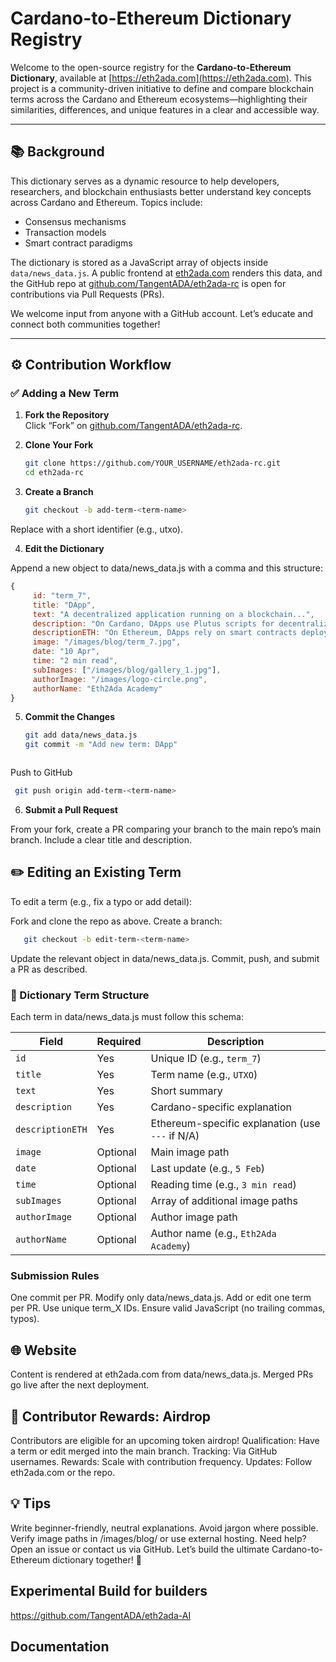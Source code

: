 # Cardano-to-Ethereum Dictionary Registry

Welcome to the open-source registry for the **Cardano-to-Ethereum Dictionary**, available at [https://eth2ada.com](https://eth2ada.com). This project is a community-driven initiative to define and compare blockchain terms across the Cardano and Ethereum ecosystems—highlighting their similarities, differences, and unique features in a clear and accessible way.

---

## 📚 Background

This dictionary serves as a dynamic resource to help developers, researchers, and blockchain enthusiasts better understand key concepts across Cardano and Ethereum. Topics include:

- Consensus mechanisms  
- Transaction models  
- Smart contract paradigms  

The dictionary is stored as a JavaScript array of objects inside `data/news_data.js`. A public frontend at [eth2ada.com](https://eth2ada.com) renders this data, and the GitHub repo at [github.com/TangentADA/eth2ada-rc](https://github.com/TangentADA/eth2ada-rc) is open for contributions via Pull Requests (PRs).

We welcome input from anyone with a GitHub account. Let’s educate and connect both communities together!

---

## ⚙️ Contribution Workflow

### ✅ Adding a New Term

1. **Fork the Repository**  
   Click “Fork” on [github.com/TangentADA/eth2ada-rc](https://github.com/TangentADA/eth2ada-rc).

2. **Clone Your Fork**  
   ```bash
   git clone https://github.com/YOUR_USERNAME/eth2ada-rc.git
   cd eth2ada-rc
   
3. **Create a Branch**
   ```bash
   git checkout -b add-term-<term-name>       

Replace <term-name> with a short identifier (e.g., utxo).

4. **Edit the Dictionary**
   
Append a new object to data/news_data.js with a comma and this structure:  

   ```javascript
   {
        id: "term_7",
        title: "DApp",
        text: "A decentralized application running on a blockchain...",
        description: "On Cardano, DApps use Plutus scripts for decentralized logic, validated by the network.",
        descriptionETH: "On Ethereum, DApps rely on smart contracts deployed on the blockchain.",
        image: "/images/blog/term_7.jpg",
        date: "10 Apr",
        time: "2 min read",
        subImages: ["/images/blog/gallery_1.jpg"],
        authorImage: "/images/logo-circle.png",
        authorName: "Eth2Ada Academy"
   }
```

5. **Commit the Changes**

   ```bash
   git add data/news_data.js
   git commit -m "Add new term: DApp"
```
```


Push to GitHub  

  ```bash
   git push origin add-term-<term-name>
```

6. **Submit a Pull Request**

From your fork, create a PR comparing your branch to the main repo’s main branch. Include a clear title and description.


## ✏️ Editing an Existing Term
To edit a term (e.g., fix a typo or add detail):

Fork and clone the repo as above.
Create a branch:

```bash
   git checkout -b edit-term-<term-name>
```

Update the relevant object in data/news_data.js.
Commit, push, and submit a PR as described.

### 🧠 Dictionary Term Structure

Each term in data/news_data.js must follow this schema:

| Field         | Required | Description                                           |
|---------------|----------|-------------------------------------------------------|
| `id`          | Yes      | Unique ID (e.g., `term_7`)                            |
| `title`       | Yes      | Term name (e.g., `UTXO`)                              |
| `text`        | Yes      | Short summary                                         |
| `description` | Yes      | Cardano-specific explanation                          |
| `descriptionETH` | Yes   | Ethereum-specific explanation (use `---` if N/A)      |
| `image`       | Optional | Main image path                                       |
| `date`        | Optional | Last update (e.g., `5 Feb`)                           |
| `time`        | Optional | Reading time (e.g., `3 min read`)                     |
| `subImages`   | Optional | Array of additional image paths                       |
| `authorImage` | Optional | Author image path                                     |
| `authorName`  | Optional | Author name (e.g., `Eth2Ada Academy`)                 |


### Submission Rules
One commit per PR.
Modify only data/news_data.js.
Add or edit one term per PR.
Use unique term_X IDs.
Ensure valid JavaScript (no trailing commas, typos).

## 🌐 Website
Content is rendered at eth2ada.com from data/news_data.js. Merged PRs go live after the next deployment.

## 🎁 Contributor Rewards: Airdrop
Contributors are eligible for an upcoming token airdrop!
Qualification: Have a term or edit merged into the main branch.
Tracking: Via GitHub usernames.
Rewards: Scale with contribution frequency.
Updates: Follow eth2ada.com or the repo.

## 💡 Tips
Write beginner-friendly, neutral explanations.
Avoid jargon where possible.
Verify image paths in /images/blog/ or use external hosting.
Need help? Open an issue or contact us via GitHub.
Let’s build the ultimate Cardano-to-Ethereum dictionary together! 🚀

## Experimental Build for builders 
https://github.com/TangentADA/eth2ada-AI

## Documentation

